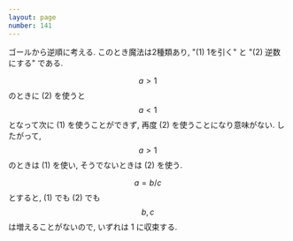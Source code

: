 ```yaml
---
layout: page
number: 141
---
```

ゴールから逆順に考える. このとき魔法は2種類あり, "(1) 1を引く" と "(2) 逆数にする" である.

$$ a \gt 1 $$ のときに (2) を使うと $$ a \lt 1 $$ となって次に (1) を使うことができず, 再度 (2) を使うことになり意味がない. したがって, $$ a \gt 1 $$ のときは (1) を使い, そうでないときは (2) を使う.

$$ a = b/c $$ とすると, (1) でも (2) でも $$ b, c $$ は増えることがないので, いずれは 1 に収束する.
